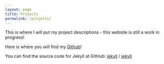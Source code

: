 ```yaml
---
layout: page
title: Projects
permalink: /projects/
---
```


This is where I will put my project descriptions - this website is still a work in progress!

Here is where you will find my <a href = "https://github.com/christiangideon" target = "_blank"><u>Github</u></a>!

You can find the source code for Jekyll at GitHub:
[jekyll][jekyll-organization] /
[jekyll](https://github.com/jekyll/jekyll)


[jekyll-organization]: https://github.com/jekyll
